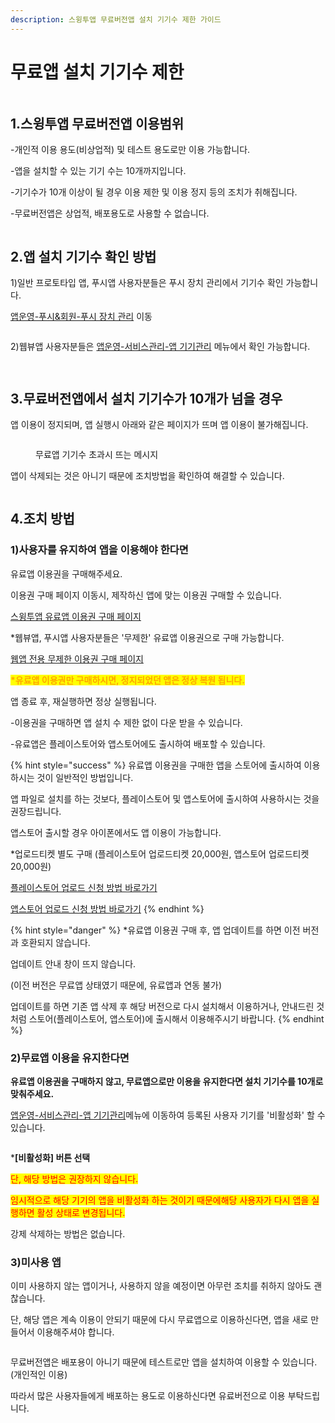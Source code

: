 ```yaml
---
description: 스윙투앱 무료버전앱 설치 기기수 제한 가이드
---
```


# 무료앱 설치 기기수 제한

<figure><img src="../.gitbook/assets/구분선.PNG" alt=""><figcaption></figcaption></figure>

## **1.스윙투앱 무료버전앱 이용범위**

\-개인적 이용 용도(비상업적) 및 테스트 용도로만 이용 가능합니다.

\-앱을 설치할 수 있는 기기 수는 10개까지입니다.&#x20;

\-기기수가 10개 이상이 될 경우 이용 제한 및 이용 정지 등의 조치가 취해집니다.&#x20;

\-무료버전앱은 상업적, 배포용도로 사용할 수 없습니다.



<figure><img src="../.gitbook/assets/구분선.PNG" alt=""><figcaption></figcaption></figure>

## 2.앱 설치 기기수 확인 방법

1\)일반 프로토타입 앱, 푸시앱 사용자분들은 푸시 장치 관리에서 기기수 확인 가능합니다.

[앱운영-푸시&회원-푸시 장치 관리](http://www.swing2app.co.kr/view/push\_device\_management) 이동&#x20;

<div align="left">

<figure><img src="../.gitbook/assets/mau3.png" alt=""><figcaption></figcaption></figure>

</div>

2\)웹뷰앱 사용자분들은 [앱운영-서비스관리-앱 기기관리](http://www.swing2app.co.kr/view/app\_device\_management) 메뉴에서 확인 가능합니다.

<div align="left">

<figure><img src="../.gitbook/assets/mau4.png" alt=""><figcaption></figcaption></figure>

</div>

<figure><img src="../.gitbook/assets/구분선.PNG" alt=""><figcaption></figcaption></figure>

## 3.무료버전앱에서 설치 기기수가 10개가 넘을 경우

앱 이용이 정지되며, 앱 실행시 아래와 같은 페이지가 뜨며 앱 이용이 불가해집니다.&#x20;

<div align="left">

<figure><img src="../.gitbook/assets/mau.png" alt=""><figcaption><p>무료앱 기기수 초과시 뜨는 메시지</p></figcaption></figure>

</div>

앱이 삭제되는 것은 아니기 때문에 조치방법을 확인하여 해결할 수 있습니다.&#x20;



<figure><img src="../.gitbook/assets/구분선.PNG" alt=""><figcaption></figcaption></figure>

## **4.조치 방법**

### **1)사용자를 유지하여 앱을 이용해야 한다면**

유료앱 이용권을 구매해주세요.&#x20;

이용권 구매 페이지 이동시, 제작하신 앱에 맞는 이용권 구매할 수 있습니다.&#x20;

[스윙투앱 유료앱 이용권 구매 페이지](http://www.swing2app.co.kr/view/new\_product\_list\_by\_use\_term)

\*웹뷰앱, 푸시앱 사용자분들은 '무제한' 유료앱 이용권으로 구매 가능합니다.&#x20;

[웹앱 전용 무제한 이용권 구매 페이지](http://www.swing2app.co.kr/view/new\_product\_list\_by\_use\_term)



<mark style="color:orange;">**\*유료앱 이용권만 구매하시면, 정지되었던 앱은 정상 복원 됩니다.**</mark>

앱 종료 후, 재실행하면 정상 실행됩니다.

\-이용권을 구매하면 앱 설치 수 제한 없이 다운 받을 수 있습니다.

\-유료앱은 플레이스토어와 앱스토어에도 출시하여 배포할 수 있습니다. &#x20;

{% hint style="success" %}
유료앱 이용권을 구매한 앱을 스토어에 출시하여 이용하시는 것이 일반적인 방법입니다.

앱 파일로 설치를 하는 것보다, 플레이스토어 및 앱스토어에 출시하여 사용하시는 것을 권장드립니다.&#x20;

앱스토어 출시할 경우 아이폰에서도 앱 이용이 가능합니다.&#x20;

\*업로드티켓 별도 구매 (플레이스토어 업로드티켓 20,000원, 앱스토어 업로드티켓 20,000원)

[플레이스토어 업로드 신청 방법 바로가기](https://documentation.swing2app.co.kr/manual/appmanage/version/playstore-upload)

[앱스토어 업로드 신청 방법 바로가기](https://documentation.swing2app.co.kr/manual/appmanage/version/appstore-upload)
{% endhint %}

{% hint style="danger" %}
\*유료앱 이용권 구매 후, 앱 업데이트를 하면 이전 버전과 호환되지 않습니다.&#x20;

업데이트 안내 창이 뜨지 않습니다.&#x20;

(이전 버전은 무료앱 상태였기 때문에, 유료앱과 연동 불가)

업데이트를 하면 기존 앱 삭제 후 해당 버전으로 다시 설치해서 이용하거나, 안내드린 것처럼 스토어(플레이스토어, 앱스토어)에 출시해서 이용해주시기 바랍니다.&#x20;
{% endhint %}



### **2)무료앱 이용을 유지한다면**

**유료앱 이용권을 구매하지 않고, 무료앱으로만 이용을 유지한다면 설치 기기수를 10개로 맞춰주세요.**&#x20;

[앱운영-서비스관리-앱 기기관리](http://www.swing2app.co.kr/view/app\_device\_management)메뉴에 이동하여 등록된 사용자 기기를 '비활성화' 할 수 있습니다.&#x20;

<div align="left">

<figure><img src="../.gitbook/assets/mau2.png" alt=""><figcaption></figcaption></figure>

</div>

\***\[비활성화] 버튼 선택**

<mark style="color:red;">단, 해당 방법은 권장하지 않습니다.</mark>&#x20;

<mark style="color:red;">임시적으로 해당 기기의 앱을 비활성화 하는 것이기 때문에해당 사용자가 다시 앱을 실행하면 활성 상태로 변경됩니다.</mark>&#x20;

강제 삭제하는 방법은 없습니다.&#x20;



### **3)미사용 앱**

이미 사용하지 않는 앱이거나, 사용하지 않을 예정이면 아무런 조치를 취하지 않아도 괜찮습니다.

단, 해당 앱은 계속 이용이 안되기 때문에 다시 무료앱으로 이용하신다면, 앱을 새로 만들어서 이용해주셔야 합니다.&#x20;

<figure><img src="../.gitbook/assets/구분선.PNG" alt=""><figcaption></figcaption></figure>

무료버전앱은 배포용이 아니기 때문에 테스트로만 앱을 설치하여 이용할 수 있습니다.(개인적인 이용)

따라서 많은 사용자들에게 배포하는 용도로 이용하신다면 유료버전으로 이용 부탁드립니다.&#x20;





